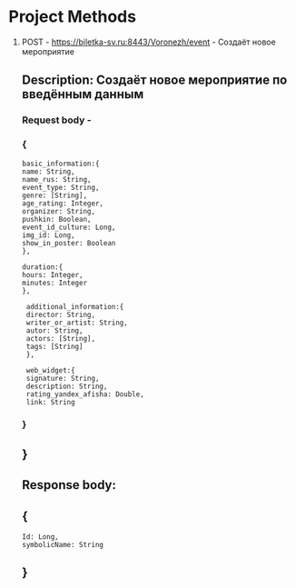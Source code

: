 # Project Methods
1) POST - https://biletka-sv.ru:8443/Voronezh/event - Создаёт новое мероприятие
   ## Description: Создаёт новое мероприятие по введённым данным
   
    ### Request body - 
    ### {
    ```
    basic_information:{
    name: String,
    name_rus: String,
    event_type: String,
    genre: [String],
    age_rating: Integer,
    organizer: String,
    pushkin: Boolean,
    event_id_culture: Long,
    img_id: Long,
    show_in_poster: Boolean 
    },
   ```
    ```
    duration:{
    hours: Integer,
    minutes: Integer 
    },
    ```
   ```
    additional_information:{
    director: String,
    writer_or_artist: String,
    autor: String,
    actors: [String],
    tags: [String] 
    },
   ```
   ```
    web_widget:{
    signature: String,
    description: String,
    rating_yandex_afisha: Double,
    link: String
   ```
   ### }
   ## }
    
   ## Response body: 
   ## {
    ```
    Id: Long,
    symbolicName: String
   ```
   ## }
   
